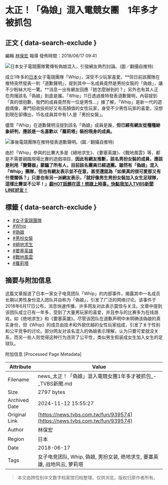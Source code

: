 # 太正！「偽娘」混入電競女團　1年多才被抓包

## 正文 { data-search-exclude }


編輯 [林保宏](https://news.tvbs.com.tw/news/searchresult/news?search_text=林保宏) 報導 發佈時間：2018/06/17 09:41

![日本女子電競團隊驚傳有偽娘混入，引發網友熱烈討論。(圖／翻攝自推特)](https://cc.tvbs.com.tw/img/upload/2018/06/17/20180617093811-926c4faf.jpg)

成立1年多的[日本](https://news.tvbs.com.tw/news/searchresult/日本/news?from=autotag)女子電競團隊「Whip」，深受不少玩家喜愛。**但日前該團隊在推特突然發表一則「道歉聲明」，提到其中一名成員竟然是男扮女裝的「偽娘」，讓不少粉絲大吃一驚。**消息一出有網友回應「她怎麼辦到的？」另外也有其人正在肉搜該名「偽娘」到底是誰。「Whip」11日透過推特發表道歉聲明，內容提到「真的很抱歉，我們的成員竟然有一位是男性…」據了解，「Whip」是新一代的遊戲偶像，專門招收技術好又有高顏值的女性玩家，身受不少男性玩家的喜愛。沒想到現在卻傳出，15名成員其中有1人是「男扮女裝」。

儘管「Whip」在道歉聲明沒提到該名「偽娘」成員是誰，**但已經有網友從種種跡象研判，應該是一名喜歡以「蘿莉塔」裝扮現身的成員。**

![事後電競團隊在推特發表道歉聲明。(圖／翻攝自推特)](https://cc.tvbs.com.tw/img/upload/2017/11/09/20171109193947-11b8e8d3.png)

由於「Whip」參與的比賽大多是《絕地求生》、《要塞英雄》、《戰地風雲》等，都是不需要親臨現場比賽的遊戲項目，**因此有網友推斷，該名男扮女裝的成員，應該是利用「變聲器」蒙騙了所有人，目前該名團員已經退團。**雖然有「偽娘」混入「Whip」團隊，但也有網友表示並不在意，甚至還認為「如果真的很可愛那又有什麼關係？」只是也有另一派網友表示，「就好像男生男扮女裝加入女生足球隊，這樣比賽並不公平！」**[最HOT話題在這！想跟上時事，快點我加入TVBS新聞LINE好友！](https://line.me/R/ti/p/%40tvbsnews)**

## 標籤 { data-search-exclude }
- [#女子電競團隊](https://news.tvbs.com.tw/news/searchresult/女子電競團隊/news)
- [#Whip](https://news.tvbs.com.tw/news/searchresult/Whip/news)
- [#偽娘](https://news.tvbs.com.tw/news/searchresult/偽娘/news)
- [#男扮女裝](https://news.tvbs.com.tw/news/searchresult/男扮女裝/news)
- [#絕地求生](https://news.tvbs.com.tw/news/searchresult/絕地求生/news)
- [#要塞英雄](https://news.tvbs.com.tw/news/searchresult/要塞英雄/news)
- [#戰地風雲](https://news.tvbs.com.tw/news/searchresult/戰地風雲/news)
- [#蘿莉塔](https://news.tvbs.com.tw/news/searchresult/蘿莉塔/news)

## 摘要与附加信息

<!-- tcd_abstract -->
这篇文章报道了日本一家女子电竞团队「Whip」的内部事件，揭露其中一名成员长期以男性身份混入团队并自称为「偽娘」，引发了广泛的网络讨论。该事件于2018年6月17日公布，消息快速传播，许多网友对此表示震惊与关注。文章中提到该团队成立已有一年多，受到了大量男玩家的喜爱，并且参与的比赛多为在线游戏，如《绝地求生》和《要塞英雄》。尽管该团队在道歉声明中未明确该偽娘的真实身份，但《Whip》的成员由技术和外貌优越的女性玩家组成，引发了关于性别和公平竞争的讨论。部分网友对该名混入的偽娘表示理解，认为只要可爱就没关系，而另一些人则觉得这种行为违背了公平性，类似男生假装成女生加入女生的足球队。
<!-- tcd_abstract_end -->

附加信息 [Processed Page Metadata]

| Attribute       | Value                                  |
|-----------------|----------------------------------------|
| Filename        | news_太正！「偽娘」混入電競女團1年多才被抓包_-_TVBS新聞.md                             |
| Size            | 2797 bytes                           |
| Archived Date   | 2024-11-12 15:55:27                             |
| Original Link   | [https://news.tvbs.com.tw/fun/939574](https://news.tvbs.com.tw/fun/939574)                       |
| Author          | 林保宏                               |
| Region          | 日本                               |
| Date            | 2018-06-17                                 |
| Tags            | 女子电竞团队, Whip, 偽娘, 男扮女装, 绝地求生, 要塞英雄, 战地风云, 萝莉塔                                 |
>
> 本文由跨性别中文数字档案馆归档整理，仅供浏览。版权归原作者所有。
>